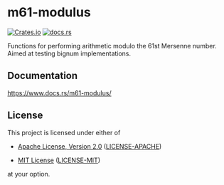 m61-modulus
===
[![Crates.io](https://img.shields.io/crates/v/m61-modulus)](https://crates.io/crates/m61-modulus)
[![docs.rs](https://img.shields.io/docsrs/m61-modulus)](https://docs.rs/m61-modulus/latest/m61_modulus)


Functions for performing arithmetic modulo the 61st Mersenne number. Aimed at testing bignum implementations.

## Documentation

<https://www.docs.rs/m61-modulus/>

## License

This project is licensed under either of

* [Apache License, Version 2.0](https://www.apache.org/licenses/LICENSE-2.0)
  ([LICENSE-APACHE](https://github.com/TDecking/m61_modulus/blob/HEAD/LICENSE-APACHE))

* [MIT License](https://opensource.org/licenses/MIT)
  ([LICENSE-MIT](https://github.com/TDecking/m61_modulus/blob/HEAD/LICENSE-MIT))

at your option.